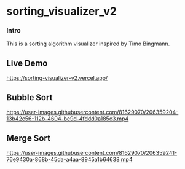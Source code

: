 # sorting_visualizer_v2

### Intro

This is a sorting algorithm visualizer inspired by Timo Bingmann.

## Live Demo

https://sorting-visualizer-v2.vercel.app/

## Bubble Sort

https://user-images.githubusercontent.com/81629070/206359204-13b42c56-112b-4604-be9d-4fddd0a185c3.mp4

## Merge Sort

https://user-images.githubusercontent.com/81629070/206359241-76e9430a-868b-45da-a4aa-8945a1b64638.mp4
